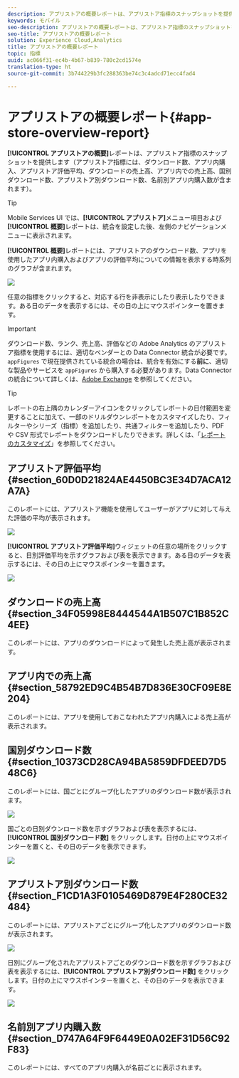 ```yaml
---
description: アプリストアの概要レポートは、アプリストア指標のスナップショットを提供します（アプリストア指標には、ダウンロード数、アプリ内購入、アプリストア評価平均、ダウンロードの売上高、アプリ内での売上高、国別ダウンロード数、アプリストア別ダウンロード数、名前別アプリ内購入数が含まれます）。
keywords: モバイル
seo-description: アプリストアの概要レポートは、アプリストア指標のスナップショットを提供します（アプリストア指標には、ダウンロード数、アプリ内購入、アプリストア評価平均、ダウンロードの売上高、アプリ内での売上高、国別ダウンロード数、アプリストア別ダウンロード数、名前別アプリ内購入数が含まれます）。
seo-title: アプリストアの概要レポート
solution: Experience Cloud,Analytics
title: アプリストアの概要レポート
topic: 指標
uuid: ac066f31-ec4b-4b67-b839-780c2cd1574e
translation-type: ht
source-git-commit: 3b744229b3fc288363be74c3c4adcd71ecc4fad4

---
```



# アプリストアの概要レポート{#app-store-overview-report}

**[!UICONTROL アプリストアの概要]**&#x200B;レポートは、アプリストア指標のスナップショットを提供します（アプリストア指標には、ダウンロード数、アプリ内購入、アプリストア評価平均、ダウンロードの売上高、アプリ内での売上高、国別ダウンロード数、アプリストア別ダウンロード数、名前別アプリ内購入数が含まれます）。

>[!TIP]
>
>Mobile Services UI では、**[!UICONTROL アプリストア]**&#x200B;メニュー項目および&#x200B;**[!UICONTROL 概要]**&#x200B;レポートは、統合を設定した後、左側のナビゲーションメニューに表示されます。

**[!UICONTROL 概要]**&#x200B;レポートには、アプリストアのダウンロード数、アプリを使用したアプリ内購入およびアプリの評価平均についての情報を表示する時系列のグラフが含まれます。

![](assets/app_store_metrics.png)

任意の指標をクリックすると、対応する行を非表示にしたり表示したりできます。ある日のデータを表示するには、その日の上にマウスポインターを置きます。

>[!IMPORTANT]
>
>ダウンロード数、ランク、売上高、評価などの Adobe Analytics のアプリストア指標を使用するには、適切なベンダーとの Data Connector 統合が必要です。`appFigures` で現在提供されている統合の場合は、統合を有効にする&#x200B;**前に**、適切な製品やサービスを `appFigures` から購入する必要があります。Data Connector の統合について詳しくは、[Adobe Exchange](https://www.adobeexchange.com/experiencecloud.html) を参照してください。

>[!TIP]
>
>レポートの右上隅のカレンダーアイコンをクリックしてレポートの日付範囲を変更することに加えて、一部のドリルダウンレポートをカスタマイズしたり、フィルターやシリーズ（指標）を追加したり、共通フィルターを追加したり、PDF や CSV 形式でレポートをダウンロードしたりできます。詳しくは、「[レポートのカスタマイズ](/help/using/usage/reports-customize/reports-customize.md)」を参照してください。

## アプリストア評価平均 {#section_60D0D21824AE4450BC3E34D7ACA12A7A}

このレポートには、アプリストア機能を使用してユーザーがアプリに対して与えた評価の平均が表示されます。

![](assets/app_store_rating.png)

**[!UICONTROL アプリストア評価平均]**&#x200B;ウィジェットの任意の場所をクリックすると、日別評価平均を示すグラフおよび表を表示できます。ある日のデータを表示するには、その日の上にマウスポインターを置きます。

![](assets/app_store_downloads_detail.png)

## ダウンロードの売上高 {#section_34F05998E8444544A1B507C1B852C4EE}

このレポートには、アプリのダウンロードによって発生した売上高が表示されます。

## アプリ内での売上高{#section_58792ED9C4B54B7D836E30CF09E8E204}

このレポートには、アプリを使用しておこなわれたアプリ内購入による売上高が表示されます。

## 国別ダウンロード数{#section_10373CD28CA94BA5859DFDEED7D548C6}

このレポートには、国ごとにグループ化したアプリのダウンロード数が表示されます。

![](assets/country.png)

国ごとの日別ダウンロード数を示すグラフおよび表を表示するには、**[!UICONTROL 国別ダウンロード数]** をクリックします。日付の上にマウスポインターを置くと、その日のデータを表示できます。

![](assets/downloads_by_country.png)

## アプリストア別ダウンロード数{#section_F1CD1A3F0105469D879E4F280CE32484}

このレポートには、アプリストアごとにグループ化したアプリのダウンロード数が表示されます。

![](assets/app_store.png)

日別にグループ化されたアプリストアごとのダウンロード数を示すグラフおよび表を表示するには、**[!UICONTROL アプリストア別ダウンロード数]** をクリックします。日付の上にマウスポインターを置くと、その日のデータを表示できます。

![](assets/app_store_downloads_detail.png)

## 名前別アプリ内購入数{#section_D747A64F9F6449E0A02EF31D56C92F83}

このレポートには、すべてのアプリ内購入が名前ごとに表示されます。
